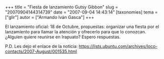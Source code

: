 +++
title = "Fiesta de lanzamiento Gutsy Gibbon"
slug = "20070904144314739"
date = "2007-09-04 14:43:14"
[taxonomies]
tema = ["glir"]
autor = ["Armando Iván Gasca"]
+++

El lanzamiento oficial: 18 de Octubre, propuestas: organizar una fiesta
por el lanzamiento para llamar la atención y ofrecerlo para que lo
conozcan. ¿Alguien quiere reunirse en Irapuato? Espero respuestas.

P.D. Les dejo el enlace de la noticia:
<a href="https://lists.ubuntu.com/archives/loco-contacts/2007-August/001535.html">https://lists.ubuntu.com/archives/loco-contacts/2007-August/001535.html</a>

